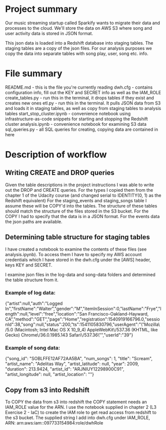 # Project summary

Our music streaming startup called Sparkify wants to migrate their data and processes to the cloud. 
We'll store the data on AWS S3 where song and user activity data is stored in JSON format.

This json data is loaded into a Redshift database into staging tables.
The staging tables are a copy of the json files. For our analysis purposes we copy the data into separate tables with song play, user, song etc. info.

# File summary

README.md - this is the file you're currently reading
dwh.cfg - contains configuration info, fill out the KEY and SECRET info as well as the IAM_ROLE
create_tables.py - run this in the terminal, it drops tables if they exist and creates new ones
etl.py - run this in the terminal. It pulls JSON data from S3 and loads it in staging tables, as well as copy from staging tables to analysis tables
start_stop_cluster.ipynb - convenience notebook using infrastructure-as-code snippets for starting and stopping the Redshift cluster
analysis.ipynb - convenience notebook for examining S3 data
sql_queries.py - all SQL queries for creating, copying data are contained in here

# Description of workflow

## Writing CREATE and DROP queries
Given the table descriptions in the project instructions I was able to write out the DROP and CREATE queries. For the types I copied them from the chapter 1 of the Udacity course (and changed serial to IDENTITY(0, 1) as the Redshift equivalent)
For the staging_events and staging_songs table I assume these will be COPY'd into the tables. The structure of these tables should match the structure of the files stored in the S3 bucket.
For the COPY I had to specify that the data is in a JSON format. For the events data the json paths are available.

## Determining table structure for staging tables
I have created a notebook to examine the contents of these files (see analysis.ipynb). To access them I have to specify my AWS account credentials which I have stored in the dwh.cfg under the [AWS] header, keys KEY and SECRET.

I examine json files in the log-data and song-data folders and determined the table structure from it.

### Example of log data:
{"artist":null,"auth":"Logged In","firstName":"Walter","gender":"M","itemInSession":0,"lastName":"Frye","length":null,"level":"free","location":"San Francisco-Oakland-Hayward, CA","method":"GET","page":"Home","registration":1540919166796.0,"sessionId":38,"song":null,"status":200,"ts":1541105830796,"userAgent":"\\"Mozilla\\/5.0 (Macintosh; Intel Mac OS X 10_9_4) AppleWebKit\\/537.36 (KHTML, like Gecko) Chrome\\/36.0.1985.143 Safari\\/537.36\\"","userId":"39"}

### Example of song data:
{"song_id": "SOBLFFE12AF72AA5BA", "num_songs": 1, "title": "Scream", "artist_name": "Adelitas Way", "artist_latitude": null, "year": 2009, "duration": 213.9424, "artist_id": "ARJNIUY12298900C91", "artist_longitude": null, "artist_location": ""}

## Copy from s3 into Redshift
To COPY the data from s3 into redshift the COPY statement needs an IAM_ROLE value for the ARN. 
I use the notebook supplied in chapter 2 (L3 Exercise 2 - IaC) to create the IAM role to get read access from redshift to the s3 bucket.
The supplied string I add into dwh.cfg under IAM_ROLE, ARN: arn:aws:iam::097733154984:role/dwhRole

